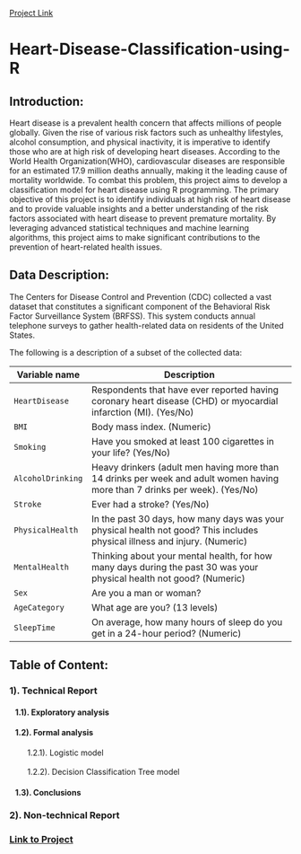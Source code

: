 <!-- Place this tag where you want the button to render. -->
<a class="github-button" href="https://mitalipatle.github.io/Heart-Disease-Classification-using-R/" data-icon="octicon-play" aria-label="Use this GitHub Action buttons/github-buttons on GitHub">Project Link</a>

# Heart-Disease-Classification-using-R
## Introduction:
Heart disease is a prevalent health concern that affects millions of people globally. Given the rise of various risk factors such as unhealthy lifestyles, alcohol consumption, and physical inactivity, it is imperative to identify those who are at high risk of developing heart diseases. According to the World Health Organization(WHO), cardiovascular diseases are responsible for an estimated 17.9 million deaths annually, making it the leading cause of mortality worldwide. To combat this problem, this project aims to develop a classification model for heart disease using R programming. The primary objective of this project is to identify individuals at high risk of heart disease and to provide valuable insights and a better understanding of the risk factors associated with heart disease to prevent premature mortality. By leveraging advanced statistical techniques and machine learning algorithms, this project aims to make significant contributions to the prevention of heart-related health issues.

## Data Description:
The Centers for Disease Control and Prevention (CDC) collected a vast dataset that constitutes a significant component of the Behavioral Risk Factor Surveillance System (BRFSS). This system conducts annual telephone surveys to gather health-related data on residents of the United States.

The following is a description of a subset of the collected data:

| Variable name | Description |
| --- | --- |
| `HeartDisease` | Respondents that have ever reported having coronary heart disease (CHD) or myocardial infarction (MI). (Yes/No) |
| `BMI` | Body mass index. (Numeric) |
| `Smoking` | Have you smoked at least 100 cigarettes in your life? (Yes/No) |
| `AlcoholDrinking` | Heavy drinkers (adult men having more than 14 drinks per week and adult women having more than 7 drinks per week). (Yes/No) |
| `Stroke` | Ever had a stroke? (Yes/No) |
| `PhysicalHealth` | In the past 30 days, how many days was your physical health not good? This includes physical illness and injury. (Numeric) |
| `MentalHealth` | Thinking about your mental health, for how many days during the past 30 was your physical health not good? (Numeric) |
| `Sex` | Are you a man or woman? |
| `AgeCategory` | What age are you? (13 levels) |
| `SleepTime` | On average, how many hours of sleep do you get in a 24-hour period? (Numeric) |

## Table of Content:

### 1). Technical Report
#### &ensp; 1.1). Exploratory analysis
#### &ensp; 1.2). Formal analysis
&ensp;&ensp;&ensp;&ensp; 1.2.1). Logistic model <br><br>
&ensp;&ensp;&ensp;&ensp; 1.2.2). Decision Classification Tree model
#### &ensp; 1.3). Conclusions
### 2). Non-technical Report

### <a href="https://mitalipatle.github.io/Heart-Disease-Classification-using-R/" target="_blank">Link to Project</a>
